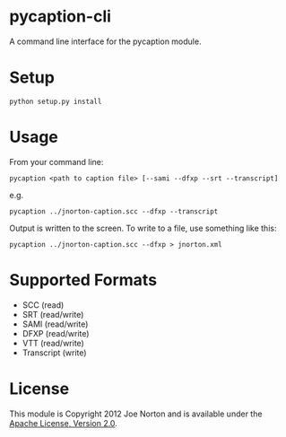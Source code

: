 pycaption-cli
=============

A command line interface for the pycaption module.

Setup
=====

    python setup.py install

Usage
=====

From your command line:

    pycaption <path to caption file> [--sami --dfxp --srt --transcript]
    
e.g.

    pycaption ../jnorton-caption.scc --dfxp --transcript

Output is written to the screen. To write to a file, use something like this:

    pycaption ../jnorton-caption.scc --dfxp > jnorton.xml

Supported Formats
=================

 - SCC (read)
 - SRT (read/write)
 - SAMI (read/write)
 - DFXP (read/write)
 - VTT (read/write)
 - Transcript (write)
 
License
=======

This module is Copyright 2012 Joe Norton and is available under the [Apache License, Version 2.0][1].

[1]: http://www.apache.org/licenses/LICENSE-2.0
